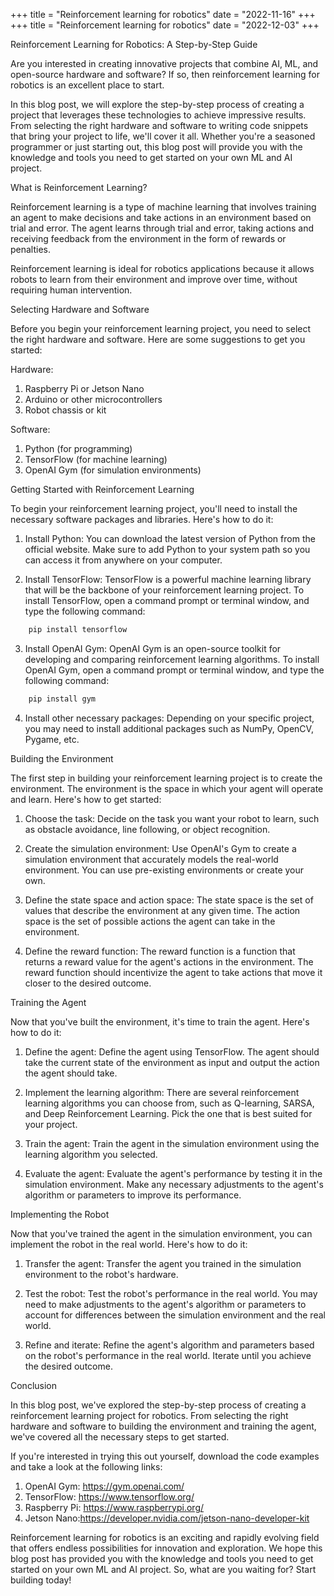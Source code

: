 +++
title = "Reinforcement learning for robotics"
date = "2022-11-16"
+++
+++
title = "Reinforcement learning for robotics"
date = "2022-12-03"
+++


Reinforcement Learning for Robotics: A Step-by-Step Guide

Are you interested in creating innovative projects that combine AI, ML, and open-source hardware and software? If so, then reinforcement learning for robotics is an excellent place to start.

In this blog post, we will explore the step-by-step process of creating a project that leverages these technologies to achieve impressive results. From selecting the right hardware and software to writing code snippets that bring your project to life, we'll cover it all. Whether you're a seasoned programmer or just starting out, this blog post will provide you with the knowledge and tools you need to get started on your own ML and AI project.

What is Reinforcement Learning?

Reinforcement learning is a type of machine learning that involves training an agent to make decisions and take actions in an environment based on trial and error. The agent learns through trial and error, taking actions and receiving feedback from the environment in the form of rewards or penalties.

Reinforcement learning is ideal for robotics applications because it allows robots to learn from their environment and improve over time, without requiring human intervention.

Selecting Hardware and Software

Before you begin your reinforcement learning project, you need to select the right hardware and software. Here are some suggestions to get you started:

Hardware: 
1. Raspberry Pi or Jetson Nano
2. Arduino or other microcontrollers
3. Robot chassis or kit

Software: 
1. Python (for programming)
2. TensorFlow (for machine learning)
3. OpenAI Gym (for simulation environments)

Getting Started with Reinforcement Learning

To begin your reinforcement learning project, you'll need to install the necessary software packages and libraries. Here's how to do it:

1. Install Python: You can download the latest version of Python from the official website. Make sure to add Python to your system path so you can access it from anywhere on your computer.

2. Install TensorFlow: TensorFlow is a powerful machine learning library that will be the backbone of your reinforcement learning project. To install TensorFlow, open a command prompt or terminal window, and type the following command: 
```python
    pip install tensorflow
```

3. Install OpenAI Gym: OpenAI Gym is an open-source toolkit for developing and comparing reinforcement learning algorithms. To install OpenAI Gym, open a command prompt or terminal window, and type the following command: 
```python
    pip install gym
```

4. Install other necessary packages: Depending on your specific project, you may need to install additional packages such as NumPy, OpenCV, Pygame, etc.

Building the Environment

The first step in building your reinforcement learning project is to create the environment. The environment is the space in which your agent will operate and learn. Here's how to get started:

1. Choose the task: Decide on the task you want your robot to learn, such as obstacle avoidance, line following, or object recognition.

2. Create the simulation environment: Use OpenAI's Gym to create a simulation environment that accurately models the real-world environment. You can use pre-existing environments or create your own.

3. Define the state space and action space: The state space is the set of values that describe the environment at any given time. The action space is the set of possible actions the agent can take in the environment.

4. Define the reward function: The reward function is a function that returns a reward value for the agent's actions in the environment. The reward function should incentivize the agent to take actions that move it closer to the desired outcome.

Training the Agent

Now that you've built the environment, it's time to train the agent. Here's how to do it:

1. Define the agent: Define the agent using TensorFlow. The agent should take the current state of the environment as input and output the action the agent should take.

2. Implement the learning algorithm: There are several reinforcement learning algorithms you can choose from, such as Q-learning, SARSA, and Deep Reinforcement Learning. Pick the one that is best suited for your project.

3. Train the agent: Train the agent in the simulation environment using the learning algorithm you selected.

4. Evaluate the agent: Evaluate the agent's performance by testing it in the simulation environment. Make any necessary adjustments to the agent's algorithm or parameters to improve its performance.

Implementing the Robot

Now that you've trained the agent in the simulation environment, you can implement the robot in the real world. Here's how to do it:

1. Transfer the agent: Transfer the agent you trained in the simulation environment to the robot's hardware.

2. Test the robot: Test the robot's performance in the real world. You may need to make adjustments to the agent's algorithm or parameters to account for differences between the simulation environment and the real world.

3. Refine and iterate: Refine the agent's algorithm and parameters based on the robot's performance in the real world. Iterate until you achieve the desired outcome.

Conclusion

In this blog post, we've explored the step-by-step process of creating a reinforcement learning project for robotics. From selecting the right hardware and software to building the environment and training the agent, we've covered all the necessary steps to get started.

If you're interested in trying this out yourself, download the code examples and take a look at the following links:

1. OpenAI Gym: https://gym.openai.com/
2. TensorFlow: https://www.tensorflow.org/
3. Raspberry Pi: https://www.raspberrypi.org/
4. Jetson Nano:https://developer.nvidia.com/jetson-nano-developer-kit

Reinforcement learning for robotics is an exciting and rapidly evolving field that offers endless possibilities for innovation and exploration. We hope this blog post has provided you with the knowledge and tools you need to get started on your own ML and AI project. So, what are you waiting for? Start building today!